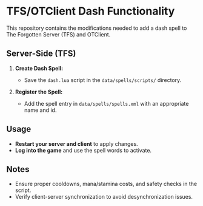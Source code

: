 # TFS/OTClient Dash Functionality

This repository contains the modifications needed to add a dash spell to The Forgotten Server (TFS) and OTClient.

## Server-Side (TFS)

1. **Create Dash Spell:**
   - Save the `dash.lua` script in the `data/spells/scripts/` directory.

2. **Register the Spell:**
   - Add the spell entry in `data/spells/spells.xml` with an appropriate name and id.

## Usage

- **Restart your server and client** to apply changes.
- **Log into the game** and use the spell words to activate.

## Notes

- Ensure proper cooldowns, mana/stamina costs, and safety checks in the script.
- Verify client-server synchronization to avoid desynchronization issues.
